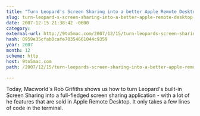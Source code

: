 ```yaml
---
title: "Turn Leopard's Screen Sharing into a better Apple Remote Desktop lite"
slug: turn-leopard-s-screen-sharing-into-a-better-apple-remote-desktop-lite
date: 2007-12-15 21:38:42 -0600
category: 
external-url: http://9to5mac.com/2007/12/15/turn-leopards-screen-sharing-into-a-better-apple-remote-desktop-lite/
hash: 0959e35cfab0cafe70354661044c9359
year: 2007
month: 12
scheme: http
host: 9to5mac.com
path: /2007/12/15/turn-leopards-screen-sharing-into-a-better-apple-remote-desktop-lite/

---
```


Today, Macworld's Rob Grifiths shows us how to turn Leopard's built-in Screen Sharing into a full-fledged screen sharing application - with a lot of he features that are sold in Apple Remote Desktop. It only takes a few lines of code in the terminal.
